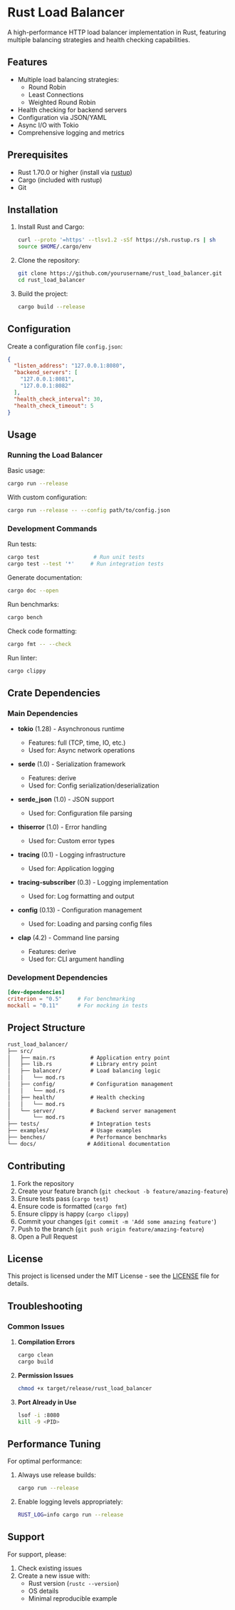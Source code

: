 # Rust Load Balancer

A high-performance HTTP load balancer implementation in Rust, featuring multiple balancing strategies and health checking capabilities.

## Features

- Multiple load balancing strategies:
  - Round Robin
  - Least Connections
  - Weighted Round Robin
- Health checking for backend servers
- Configuration via JSON/YAML
- Async I/O with Tokio
- Comprehensive logging and metrics

## Prerequisites

- Rust 1.70.0 or higher (install via [rustup](https://rustup.rs/))
- Cargo (included with rustup)
- Git

## Installation

1. Install Rust and Cargo:

   ```bash
   curl --proto '=https' --tlsv1.2 -sSf https://sh.rustup.rs | sh
   source $HOME/.cargo/env
   ```

2. Clone the repository:

   ```bash
   git clone https://github.com/yourusername/rust_load_balancer.git
   cd rust_load_balancer
   ```

3. Build the project:

   ```bash
   cargo build --release
   ```

## Configuration

Create a configuration file `config.json`:

```json
{
  "listen_address": "127.0.0.1:8080",
  "backend_servers": [
    "127.0.0.1:8081",
    "127.0.0.1:8082"
  ],
  "health_check_interval": 30,
  "health_check_timeout": 5
}
```

## Usage

### Running the Load Balancer

Basic usage:

```bash
cargo run --release
```

With custom configuration:

```bash
cargo run --release -- --config path/to/config.json
```

### Development Commands

Run tests:

```bash
cargo test                 # Run unit tests
cargo test --test '*'     # Run integration tests
```

Generate documentation:

```bash
cargo doc --open
```

Run benchmarks:

```bash
cargo bench
```

Check code formatting:

```bash
cargo fmt -- --check
```

Run linter:

```bash
cargo clippy
```

## Crate Dependencies

### Main Dependencies

- **tokio** (1.28) - Asynchronous runtime
  - Features: full (TCP, time, IO, etc.)
  - Used for: Async network operations

- **serde** (1.0) - Serialization framework
  - Features: derive
  - Used for: Config serialization/deserialization

- **serde_json** (1.0) - JSON support
  - Used for: Configuration file parsing

- **thiserror** (1.0) - Error handling
  - Used for: Custom error types

- **tracing** (0.1) - Logging infrastructure
  - Used for: Application logging

- **tracing-subscriber** (0.3) - Logging implementation
  - Used for: Log formatting and output

- **config** (0.13) - Configuration management
  - Used for: Loading and parsing config files

- **clap** (4.2) - Command line parsing
  - Features: derive
  - Used for: CLI argument handling

### Development Dependencies

```toml
[dev-dependencies]
criterion = "0.5"     # For benchmarking
mockall = "0.11"      # For mocking in tests
```

## Project Structure

```txt
rust_load_balancer/
├── src/
│   ├── main.rs           # Application entry point
│   ├── lib.rs            # Library entry point
│   ├── balancer/         # Load balancing logic
│   │   └── mod.rs
│   ├── config/           # Configuration management
│   │   └── mod.rs
│   ├── health/           # Health checking
│   │   └── mod.rs
│   └── server/           # Backend server management
│       └── mod.rs
├── tests/                # Integration tests
├── examples/             # Usage examples
├── benches/              # Performance benchmarks
└── docs/                # Additional documentation
```

## Contributing

1. Fork the repository
2. Create your feature branch (`git checkout -b feature/amazing-feature`)
3. Ensure tests pass (`cargo test`)
4. Ensure code is formatted (`cargo fmt`)
5. Ensure clippy is happy (`cargo clippy`)
6. Commit your changes (`git commit -m 'Add some amazing feature'`)
7. Push to the branch (`git push origin feature/amazing-feature`)
8. Open a Pull Request

## License

This project is licensed under the MIT License - see the [LICENSE](LICENSE) file for details.

## Troubleshooting

### Common Issues

1. **Compilation Errors**

   ```bash
   cargo clean
   cargo build
   ```

2. **Permission Issues**

   ```bash
   chmod +x target/release/rust_load_balancer
   ```

3. **Port Already in Use**

   ```bash
   lsof -i :8080
   kill -9 <PID>
   ```

## Performance Tuning

For optimal performance:

1. Always use release builds:

   ```bash
   cargo run --release
   ```

2. Enable logging levels appropriately:

   ```bash
   RUST_LOG=info cargo run --release
   ```

## Support

For support, please:

1. Check existing issues
2. Create a new issue with:
   - Rust version (`rustc --version`)
   - OS details
   - Minimal reproducible example
